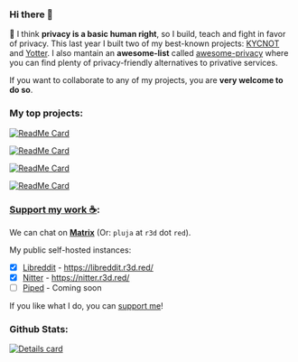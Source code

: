 ### Hi there 👋

🔭 I think **privacy is a basic human right**, so I build, teach and fight in favor of privacy. This last year I built two of my best-known projects: [KYCNOT](https://github.com/pluja/kycnot) and [Yotter](https://github.com/ytorg/yotter). I also mantain an **awesome-list** called [awesome-privacy](https://github.com/pluja/awesome-privacy) where you can find plenty of privacy-friendly alternatives to privative services.

If you want to collaborate to any of my projects, you are **very welcome to do so**. 

### My top projects:

[![ReadMe Card](https://github-readme-stats.vercel.app/api/pin/?username=pluja&repo=awesome-privacy&theme=dark)](https://github.com/pluja/awesome-privacy)

[![ReadMe Card](https://github-readme-stats.vercel.app/api/pin/?username=ytorg&repo=yotter&theme=dark)](https://github.com/ytorg/yotter)

[![ReadMe Card](https://github-readme-stats.vercel.app/api/pin/?username=pluja&repo=kycnot&theme=dark)](https://github.com/pluja/kycnot)

[![ReadMe Card](https://github-readme-stats.vercel.app/api/pin/?username=pluja&repo=feetter&theme=dark)](https://github.com/pluja/feetter)

### [Support my work ☕](https://github.com/pluja/pluja/blob/main/SUPPORT.md):

We can chat on [**Matrix**](https://matrix.to/#/@pluja:privacytools.io) (Or: `pluja` at `r3d` dot `red`).

My public self-hosted instances:
- [x] [Libreddit](https://github.com/spikecodes/libreddit) - https://libreddit.r3d.red/
- [x] [Nitter](https://github.com/zedeus/nitter) - https://nitter.r3d.red/
- [ ] [Piped](https://github.com/TeamPiped/Piped) - Coming soon

If you like what I do, you can [support me](https://github.com/pluja/pluja/blob/main/SUPPORT.md)!

### Github Stats:

<a href="https://github.com/pluja">
    <img align="center" src="https://github-readme-stats.vercel.app/api?username=pluja&show_icons=true&theme=dark" alt="Details card" />
</a
